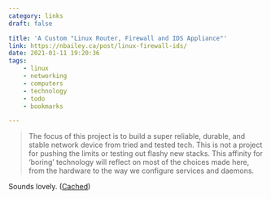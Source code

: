 ```yaml
---
category: links
draft: false

title: 'A Custom "Linux Router, Firewall and IDS Appliance"'
link: https://nbailey.ca/post/linux-firewall-ids/
date: 2021-01-11 19:20:36
tags:
    - linux
    - networking
    - computers
    - technology
    - todo
    - bookmarks

---
```


> The focus of this project is to build a super reliable, durable, and stable network device from tried and tested tech. This is not a project for pushing the limits or testing out flashy new stacks. This affinity for ‘boring’ technology will reflect on most of the choices made here, from the hardware to the way we configure services and daemons.

Sounds lovely. ([Cached](/misc/l/linux-router-ids-firewall.html))

